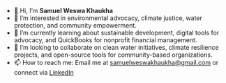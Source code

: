 - 👋 Hi, I’m **Samuel Weswa Khaukha**
- 👀 I’m interested in environmental advocacy, climate justice, water protection, and community empowerment.
- 🌱 I’m currently learning about sustainable development, digital tools for advocacy, and QuickBooks for nonprofit financial management.
- 💞️ I’m looking to collaborate on clean water initiatives, climate resilience projects, and open-source tools for community-based organizations.
- 📫 How to reach me: Email me at samuelweswakhaukha@gmail.com or connect via [LinkedIn](https://www.linkedin.com/in/samuelweswakhaukha)

<!---
SamuelWeswaKhaukha/SamuelWeswaKhaukha is a ✨ special ✨ repository because its `README.md` (this file) appears on your GitHub profile.
You can click the Preview link to take a look at your changes.
